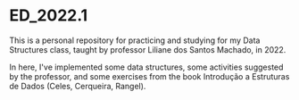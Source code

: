 # ED_2022.1
This is a personal repository for practicing and studying for my Data Structures class, taught by professor Liliane dos Santos Machado, in 2022.

In here, I've implemented some data structures, some activities suggested by the professor, and some exercises from the book Introdução a Estruturas de Dados (Celes, Cerqueira, Rangel).
